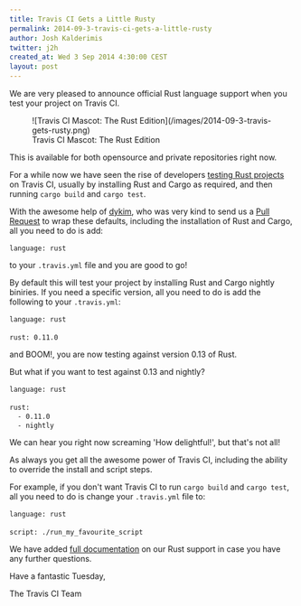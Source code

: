 ```yaml
---
title: Travis CI Gets a Little Rusty
permalink: 2014-09-3-travis-ci-gets-a-little-rusty
author: Josh Kalderimis
twitter: j2h
created_at: Wed 3 Sep 2014 4:30:00 CEST
layout: post
---
```


We are very pleased to announce official Rust language support when you
test your project on Travis CI.

<figure class="smaller right">
  ![Travis CI Mascot: The Rust Edition](/images/2014-09-3-travis-gets-rusty.png)
  <figcaption>Travis CI Mascot: The Rust Edition</figcaption>
</figure>

This is available for both opensource and private repositories right now.

For a while now we have seen the rise of developers
[testing Rust projects](http://bettong.net/2014/05/09/how-to-test-rust-on-travis-ci/)
on Travis CI, usually by installing Rust and Cargo as required, and then running
`cargo build` and `cargo test`.

With the awesome help of [dykim](https://github.com/dyrim), who was very kind
to send us a [Pull Request](https://github.com/travis-ci/travis-build/pull/264)
to wrap these defaults, including the installation of Rust and Cargo, all you
need to do is add:

    language: rust

to your `.travis.yml` file and you are good to go!

By default this will test your project by installing Rust and Cargo nightly
biniries. If you need a specific version, all you need to do is add the
following to your `.travis.yml`:

    language: rust

    rust: 0.11.0

and BOOM!, you are now testing against version 0.13 of Rust.

But what if you want to test against 0.13 and nightly?

    language: rust

    rust:
      - 0.11.0
      - nightly

We can hear you right now screaming 'How delightful!', but that's not all!

As always you get all the awesome power of Travis CI, including the ability to
override the install and script steps.

For example, if you don't want Travis CI to run `cargo build` and `cargo test`,
all you need to do is change your `.travis.yml` file to:

    language: rust

    script: ./run_my_favourite_script

We have added [full documentation](http://docs.travis-ci.com/user/languages/rust/)
on our Rust support in case you have any further questions.

Have a fantastic Tuesday,

The Travis CI Team
